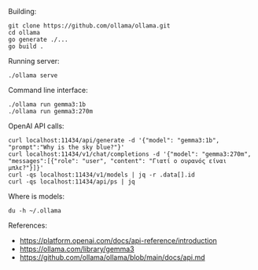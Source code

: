 Building:

```
git clone https://github.com/ollama/ollama.git
cd ollama
go generate ./...
go build .
```

Running server:

```
./ollama serve
```

Command line interface:

```
./ollama run gemma3:1b
./ollama run gemma3:270m
```

OpenAI API calls:

```
curl localhost:11434/api/generate -d '{"model": "gemma3:1b", "prompt":"Why is the sky blue?"}'
curl localhost:11434/v1/chat/completions -d '{"model": "gemma3:270m", "messages":[{"role": "user", "content": "Γιατί ο ουρανός είναι μπλε?"}]}'
curl -qs localhost:11434/v1/models | jq -r .data[].id
curl -qs localhost:11434/api/ps | jq
```

Where is models:

```
du -h ~/.ollama
```

References:

- <https://platform.openai.com/docs/api-reference/introduction>
- <https://ollama.com/library/gemma3>
- <https://github.com/ollama/ollama/blob/main/docs/api.md>
